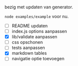 bezig met updaten van generator. 

`node examples/example` voor nu.

* [ ] README updaten
* [ ] index.js options aanpassen
* [x] lib/validate aanpassen
* [ ] css opschonen
* [ ] tests aanpassen
* [x] markdown tables
* [ ] navigatie optie toevoegen